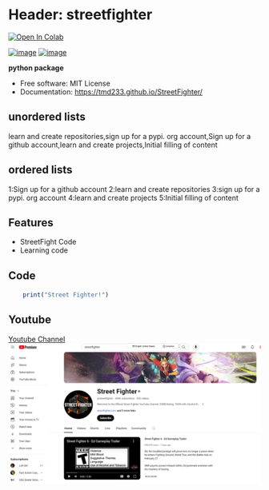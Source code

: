 # Header: streetfighter
[![Open In Colab](https://colab.research.google.com/assets/colab-badge.svg)](https://colab.research.google.com/drive/1qcnhtJtJ9QEB3Xt_VkpQgNzUT-4JS4aR#scrollTo=a2z4Smx_f0dY)

[![image](https://img.shields.io/pypi/v/streetfighter.svg)](https://pypi.python.org/pypi/streetfighter)
[![image](https://img.shields.io/conda/vn/conda-forge/streetfighter.svg)](https://anaconda.org/conda-forge/streetfighter)


**python package**


-   Free software: MIT License
-   Documentation: https://tmd233.github.io/StreetFighter/
    
## unordered lists

learn and create repositories,sign up for a pypi. org account,Sign up for a github account,learn and create projects,Initial filling of content
## ordered lists
1:Sign up for a github account
2:learn and create repositories
3:sign up for a pypi. org account
4:learn and create projects
5:Initial filling of content


## Features

-   StreetFight Code
-   Learning code
## Code
```r
    print("Street Fighter!")
```

## Youtube

[Youtube Channel](https://www.youtube.com/@streetfighter)
![](image.png)
